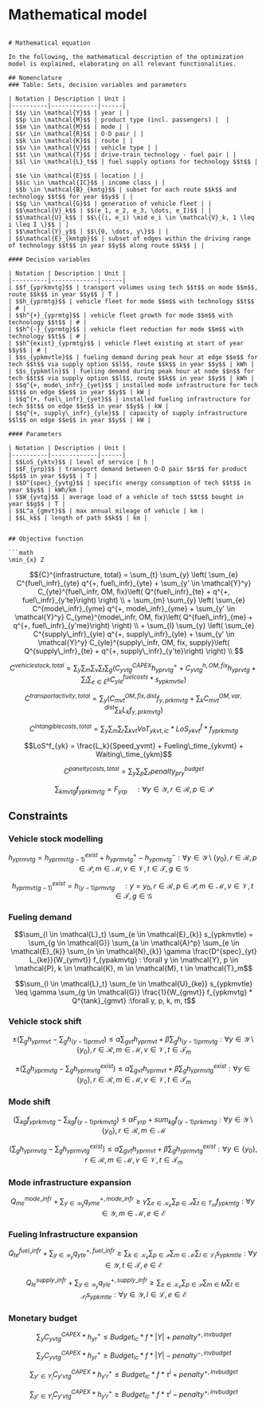 # Mathematical model
```@id math_formulation

# Mathematical equation

In the following, the mathematical description of the optimization model is explained, elaborating on all relevant functionalities.

## Nomenclature
### Table: Sets, decision variables and parameters

| Notation | Description | Unit |
|----------|-------------|------|
| $$y \in \mathcal{Y}$$ | year | |
| $$p \in \mathcal{M}$$ | product type (incl. passengers) |  |
| $$m \in \mathcal{M}$$ | mode | |
| $$r \in \mathcal{R}$$ | O-D pair | |
| $$k \in \mathcal{K}$$ | route | |
| $$v \in \mathcal{V}$$ | vehicle type | |
| $$t \in \mathcal{T}$$ | drive-train technology - fuel pair | |
| $$l \in \mathcal{L}_t$$ | fuel supply options for technology $$t$$ | |
| $$e \in \mathcal{E}$$ | location | |
| $$ic \in \mathcal{IC}$$ | income class | |
| $$b \in \mathcal{B}_{kmtg}$$ | subset for each route $$k$$ and technology $$t$$ for year $$y$$ | |
| $$g \in \mathcal{G}$$ | generation of vehicle fleet | |
| $$\mathcal{V}_k$$ | $$(e_1, e_2, e_3, \dots, e_I)$$ | |
| $$\mathcal{U}_k$$ | $$\{(i, e_i) \mid e_i \in \mathcal{V}_k, 1 \leq i \leq I \}$$ | |
| $$\mathcal{Y}_y$$ | $$\{0, \dots, y\}$$ | |
| $$\mathcal{E}_{kmtgb}$$ | subset of edges within the driving range of technology $$t$$ in year $$y$$ along route $$k$$ | |

#### Decision variables

| Notation | Description | Unit |
|----------|-------------|------|
| $$f_{yprkmvtg}$$ | transport volumes using tech $$t$$ on mode $$m$$, route $$k$$ in year $$y$$ | T |
| $$h_{yprmtg}$$ | vehicle fleet for mode $$m$$ with technology $$t$$ | # |
| $$h^{+}_{yprmtg}$$ | vehicle fleet growth for mode $$m$$ with technology $$t$$ | # |
| $$h^{-}_{yprmtg}$$ | vehicle fleet reduction for mode $$m$$ with technology $$t$$ | # |
| $$h^{exist}_{yprmtg}$$ | vehicle fleet existing at start of year $$y$$ | # |
| $$s_{ypkmvtle}$$ | fueling demand during peak hour at edge $$e$$ for tech $$t$$ via supply option $$l$$, route $$k$$ in year $$y$$ | kWh |
| $$s_{ypkmtln}$$ | fueling demand during peak hour at node $$n$$ for tech $$t$$ via supply option $$l$$, route $$k$$ in year $$y$$ | kWh |
| $$q^{+, mode\_infr}_{yet}$$ | installed mode infrastructure for tech $$t$$ on edge $$e$$ in year $$y$$ | kW |
| $$q^{+, fuel\_infr}_{yet}$$ | installed fueling infrastructure for tech $$t$$ on edge $$e$$ in year $$y$$ | kW |
| $$q^{+, supply\_infr}_{yle}$$ | capacity of supply infrastructure $$l$$ on edge $$e$$ in year $$y$$ | kW |

#### Parameters

| Notation | Description | Unit |
|----------|-------------|------|
| $$LoS_{yktv}$$ | level of service | h |
| $$F_{yrp}$$ | transport demand between O-D pair $$r$$ for product $$p$$ in year $$y$$ | T |
| $$D^{spec}_{yvtg}$$ | specific energy consumption of tech $$t$$ in year $$y$$ | kWh/km |
| $$W_{yvtg}$$ | average load of a vehicle of tech $$t$$ bought in year $$g$$ | T |
| $$L^a_{gmvt}$$ | max annual mileage of vehicle | km |
| $$L_k$$ | length of path $$k$$ | km |


## Objective function

```math
\min_{x} Z
```

```math
{C}^{infrastructure, total} = \sum_{t} \sum_{y} \left( \sum_{e} C^{fuel\_infr}_{yte} q^{+, fuel\_infr}_{yte} + \sum_{y' \in \mathcal{Y}^y} C_{yte}^{fuel\_infr, OM, fix}\left( Q^{fuel\_infr}_{te} + q^{+, fuel\_infr}_{y'te}\right) \right) \\ + \sum_{m} \sum_{y} \left( \sum_{e} C^{mode\_infr}_{yme} q^{+, mode\_infr}_{yme} + \sum_{y' \in \mathcal{Y}^y} C_{yme}^{mode\_infr, OM, fix}\left( Q^{fuel\_infr}_{me} + q^{+, fuel\_infr}_{y'me}\right) \right) \\ + \sum_{l} \sum_{y} \left( \sum_{e} C^{supply\_infr}_{yle} q^{+, supply\_infr}_{yle} + \sum_{y' \in \mathcal{Y}^y} C_{yle}^{supply\_infr, OM, fix, supply}\left( Q^{supply\_infr}_{te} + q^{+, supply\_infr}_{y'te}\right) \right) \\ 
```

```math
{C}^{vehiclestock, total} = \sum_y \sum_m \sum_v \sum_t \sum_g \left( C^{CAPEX}_{yvtg} h^{+}_{yprvtg} + C^{h, OM, fix}_{yvtg} h_{yprvtg} + \sum_l \sum_{e \in E^k} C^{fuelcosts}_{yle}* s_{ypkmvtle} \right)
```

```math
{C}^{transportactivity, total} = \sum_y \left( C^{OM, fix, dist}_{mvt} f_{y,prkmvtg} + \sum_k C^{OM, var, dist}_{mvt} \sum_k L_k f_{y,prkmvtg} \right)
```

```math
{C}^{intangiblecosts, total} = \sum_y \sum_m \sum_r \sum_{kvt} VoT_{ykvt, ic} * LoS^{f}_{ykvt} * f_{yprkmvtg} 
```

```math
LoS^f_{yk} = \frac{L_k}{Speed_yvmt} + Fueling\_time_{ykvmt} + Waiting\_time_{ykm}
```

```math
{C}^{paneltycosts, total} = \sum_y \sum_p \sum_r penalty^{budget}_{pry} 
```

```math
\sum_{kmvtg} f_{yprkmvtg} = F_{yrp} \quad :  \forall y \in \mathcal{Y},  r \in \mathcal{R}, p \in \mathcal{P}

```

## Constraints
### Vehicle stock modelling
```math
h_{yprmvtg} = h^{exist}_{yprmvt(g-1)} + h^{+}_{yprmvtg} - h^{-}_{yprmvtg} : \forall y \in \mathcal{Y}\setminus \{y_0\}, r \in \mathcal{R}, p \in \mathcal{P}, m \in \mathcal{M}, v \in \mathcal{V}, t \in \mathcal{T}, g \in \mathcal{G}
```

```math
h^{exist}_{yprmvt(g-1)} = h_{(y-1)prmvtg} \quad : y = y_0, r \in \mathcal{R}, p \in \mathcal{P}, m \in \mathcal{M}, v \in \mathcal{V}, t \in \mathcal{T}, g \in \mathcal{G}
```

### Fueling demand
```math
\sum_{l \in \mathcal{L}_t} \sum_{e \in \mathcal{E}_{k}} s_{ypkmvtle} = \sum_{g \in \mathcal{G}} \sum_{a \in \mathcal{A}^p}  \sum_{e \in \mathcal{E}_{k}} \sum_{n \in \mathcal{N}_{k}} \gamma \frac{D^{spec}_{yt} L_{ke}}{W_{ymvt}} f_{ypakmvtg}  : \forall y \in \mathcal{Y}, p \in \mathcal{P}, k \in \mathcal{K},  m \in \mathcal{M}, t \in \mathcal{T}_m
``` 

```math
\sum_{l \in \mathcal{L}_t} \sum_{e \in \mathcal{U}_{ke}} s_{ypkmvtle} \leq \gamma \sum_{g \in \mathcal{G}} \frac{1}{W_{gmvt}} f_{ypkmvtg} * Q^{tank}_{gmvt} :\forall y, p, k, m, t
```

### Vehicle stock shift

```math
\pm \left( \sum_g h_{yprmvt} - \sum_g h_{(y-1)prmvt} \right) \leq \alpha \sum_{gvt} h_{yprmvt} + \beta \sum_g h_{(y-1)prmvtg} : \forall y \in \mathcal{Y}\setminus \{ y_0\}, r \in \mathcal{R}, m \in \mathcal{M}, v \in \mathcal{V}, t \in \mathcal{T}_m
```
```math
\pm \left( \sum_g h_{yprmvtg} - \sum_g h^{exist}_{yprmvtg} \right) \leq \alpha \sum_{gvt} h_{yprmvt} + \beta \sum_g h^{exist}_{yprmvtg} : \forall y \in \{y_0\}, r \in \mathcal{R}, m \in \mathcal{M}, v \in \mathcal{V}, t \in \mathcal{T}_m
```

### Mode shift

```math
\left( \sum_{kg} f_{yprkmvtg} - \sum_{kg}  f_{(y-1)prkmvtg} \right) \leq \alpha F_{yrp} + sum_{kg} f_{(y-1)prkmvtg } : \forall y \in \mathcal{Y}\setminus \{ y_0\}, r \in \mathcal{R}, m \in \mathcal{M}
```
```math
\left( \sum_g h_{yprmvtg} - \sum_g h^{exist}_{yprmvtg} \right) \leq \alpha \sum_{gvt} h_{yprmvt} + \beta \sum_g h^{exist}_{yprmvtg} : \forall y \in \{y_0\}, r \in \mathcal{R}, m \in \mathcal{M}, v \in \mathcal{V}, t \in \mathcal{T}_m
```
### Mode infrastructure expansion

```math
Q^{mode\_infr}_{me}  +  \sum_{y \in \mathcal{Y}_y} q^{+, mode\_infr}_{yme} \geq  \gamma \sum_{e \in \mathcal{K}_e} \sum_{p \in \mathcal{P}} \sum_{t \in T_{m}} f_{ypkmtg} : \forall y \in \mathcal{Y}, m \in \mathcal{M}, e \in \mathcal{E}
```

### Fueling Infrastructure expansion
```math
Q^{fuel\_infr}_{te} + \sum_{y \in \mathcal{Y}_y} q^{+, fuel\_infr}_{yte} \geq \sum_{k \in \mathcal{K}_e} \sum_{p \in \mathcal{P}} \sum_{m \in \mathcal{M}} \sum_{l \in \mathcal{L}_t} s_{ypkmtle} : \forall y \in \mathcal{Y}, t \in \mathcal{T}, e \in \mathcal{E}
```

```math
 Q^{supply\_infr}_{le}  +  \sum_{y \in \mathcal{Y}_y} q^{+, supply\_infr}_{yle} \geq \sum_{e \in \mathcal{K}_e} \sum_{p \in \mathcal{P}} \sum_{m \in M} \sum_{t \in \mathcal{T}_l} s_{ypkmtle} : \forall y \in \mathcal{Y}, l \in \mathcal{L}, e \in \mathcal{E}
```

### Monetary budget
```math
\sum_y C^{CAPEX}_{yvtg} * h^{+}_{yr} \leq Budget_{ic} * f * |Y| + penalty^{+, invbudget}
```

```math
\sum_y C^{CAPEX}_{yvtg} * h^{+}_{yr} \geq Budget_{ic} * f * |Y|- penalty^{-, invbudget}
```

```math
\sum_{y'\in Y_i} C^{CAPEX}_{y'vtg} * h^{+}_{y'r} \leq Budget_{ic} * f * \tau^i + penalty^{+, invbudget} 
```

```math
\sum_{y'\in Y_i} C^{CAPEX}_{y'vtg} * h^{+}_{y'r} \geq Budget_{ic} * f *  \tau^i - penalty^{+, invbudget}
```
